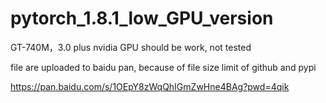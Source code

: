 # pytorch_1.8.1_low_GPU_version
GT-740M，3.0 plus nvidia GPU should be work, not tested

file are uploaded to baidu pan, because of file size limit of github and pypi

https://pan.baidu.com/s/1OEpY8zWqQhIGmZwHne4BAg?pwd=4qik 
